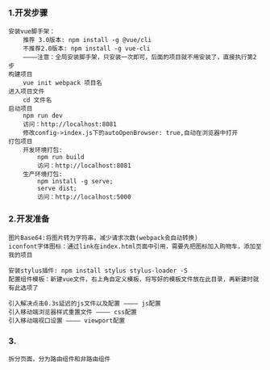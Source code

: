 ### 1.开发步骤
	安装vue脚手架：
		推荐 3.0版本: npm install -g @vue/cli
		不推荐2.0版本: npm install -g vue-cli
		————注意：全局安装脚手架，只安装一次即可，后面的项目就不用安装了，直接执行第2步
	构建项目
		vue init webpack 项目名
	进入项目文件
		cd 文件名
	启动项目
		npm run dev		
		访问：http://localhost:8081
		修改config->index.js下的autoOpenBrowser: true,自动在浏览器中打开
	打包项目
		开发环境打包:
			npm run build
			访问：http://localhost:8081
		生产环境打包:
			npm install -g serve;	
			serve dist;
			访问：http://localhost:5000
### 2.开发准备
	图片Base64:将图片转为字符串，减少请求次数(webpack会自动转换)
	iconfont字体图标：通过link在index.html页面中引用，需要先把图标加入购物车，添加至我的项目
	
	安装stylus插件:	npm install stylus stylus-loader -S
	配置组件模板：新建vue文件，右上角自定义模板，将写好的模板文件放在此目录，再新建时就有此选项了
	
	引入解决点击0.3s延迟的js文件以及配置 ———— js配置
	引入移动端浏览器样式重置文件 ———— css配置
	引入移动端视口设置 ———— viewport配置
	
### 3.
	拆分页面，分为路由组件和非路由组件
	
	
	
	
	